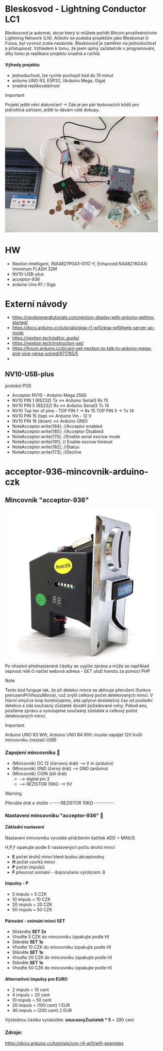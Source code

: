 # **Bleskosvod - Lightning Conductor  LC1**
Bleskosvod je automat, skrze který si můžete pořídit Bitcoin prostřednictvím Lightning Network (LN). Ačkoliv se podobá projektům jako Bleskomat či Fossa, byl vyvinut zcela nezávisle. Bleskosvod je zaměřen na jednoduchost a přístupnost. Vzhledem k tomu, že jsem úplný začátečník v programování, díky tomu je replikace projektu snadná a rychlá.

 #### Výhody projektu
 - jednoduchost, lze rychle pochopit kód do 10 minut
 - arduino UNO R3, ESP32, (Arduino Mega, Giga)
 - snadná replikovatelnost
 
> [!IMPORTANT]  
> Projekt ještě nění dokončen! -> Zde je jen pár testovacích kódů pro jednotlivá zařízení, ještě to dávám celé dokupy. 


![acceptor](trezormat.jpeg)


# HW
- Nextion Intelligent, (NX4827P043-011C-Y, Enhanced NX4827K043) !minimum FLASH 32M
- NV10-USB-plus
- acceptor-936
- arduino Uno R1 / Giga

# Externí návody
- https://randomnerdtutorials.com/nextion-display-with-arduino-getting-started/
- https://docs.arduino.cc/tutorials/giga-r1-wifi/giga-wifi#web-server-ap-mode
- https://nextion.tech/editor_guide/
- https://nextion.tech/instruction-set/
- https://forum.arduino.cc/t/cant-get-nextion-to-talk-to-arduino-mega-and-vice-versa-solved/671785/5
- 


## NV10-USB-plus
protokol POS
 * Acceptor NV10  - Arduino Mega 2560
 * NV10 PIN 1 (RS232) Tx <-> Arduino Serial3 Rx 15
 * NV10 PIN 5 (RS232) Rx <-> Arduino Serial3 Tx 14
 * NV10 Top tier of pins - TOP PIN 1 -> Rx 15 TOP PIN 3 -> Tx 14
 * NV10 PIN 15 (top) <-> Arduino Vin - 12 V   
 * NV10 PIN 16 (down) <-> Arduino GND)  
 * NoteAcceptor.write(184);  //Acceptor enabled
 * NoteAcceptor.write(185); //Acceptor Disabled
 * NoteAcceptor.write(170);  //Enable serial escrow mode
 * NoteAcceptor.write(191); // Enable escrow timeout
 * NoteAcceptor.write(182); //Status
 * NoteAcceptor.write(173); //Decline
# acceptor-936-mincovnik-arduino-czk

## Mincovník "acceptor-936" 
![acceptor](mince.webp)
 Po vhození přednastavené částky se vypíše zpráva a může se například sepnout relé či načíst webová adresa - GET uloží honotu za pomocí PHP


> [!NOTE]  
>Tento kód funguje tak, že při detekci mince se aktivuje přerušení (funkce preruseniPriVhozuMince), což zvýší celkový počet detekovaných mincí. V hlavní smyčce loop kontrolujeme, zda uplynul dostatečný čas od poslední detekce a zda současný zůstatek dosáhl požadované ceny. Pokud ano, posíláme zprávu a vynulujeme současný zůstatek a celkový počet detekovaných mincí.


> [!IMPORTANT]  
> Arduino UNO R3 Wifi, Arduino UNO R4 Wifi: musíte napájet 12V kvůli mincovníku (nestačí USB) 


### Zapojení mincovníku 🏴
- (Mincovník) DC 12 (červený drát)  --> V in (arduino)
- (Mincovník) GND (černý drát)      --> GND (arduino)
- (Mincovník) COIN (bílí drát)
  - --> digital pin 2
  - --> REZISTOR 10KΩ --> 5V
  

> [!WARNING]  
> Přerušte drát a vložte ------REZISTOR 10KΩ-----------  



### Nastavení mincovníku "acceptor-936" 💜

#### Základní nastavení 

Nastavení mincovníku vyvoláte přidržením tlačítek ADD + MINUS

H,P,F opakujte podle E nastavených počtu druhů mincí:

- **E** počet druhů mincí které budou akceptovány
- **H** počet vzorků mincí
- **P** počet impulsů
- **F** přesnost snímání - doporučeno výrobcem: 8

#### Impulsy - P
- 5 impuls = 5 CZK
- 10 impuls = 10 CZK
- 20 impuls = 20 CZK
- 50 impuls = 50 CZK

#### Párování - snímání mincí  SET
- Stiskněte **SET 2x**
- Vhoďte 5 CZK do mincovníku (opakujte podle H) 
- Stikněte **SET 1x**
- Vhoďte 10 CZK do mincovníku (opakujte podle H)
- Stikněte **SET 1x**
- Vhoďte 20 CZK do mincovníku (opakujte podle H)
- Stikněte **SET 1x**
- Vhoďte 50 CZK do mincovníku (opakujte podle H)

#### Alternativní impulsy pro EURO
- 2 impuls = 10 cent
- 4 impuls = 20 cent 
- 10 impuls = 50 cent
- 20 impuls = (100 cent) 1 EUR
- 40 impuls = (200 cent) 2 EUR

Výslednou částku vynásobte: **soucasnyZustatek * 5** = 280 cent 



### Zdroje:
https://docs.arduino.cc/tutorials/uno-r4-wifi/wifi-examples
